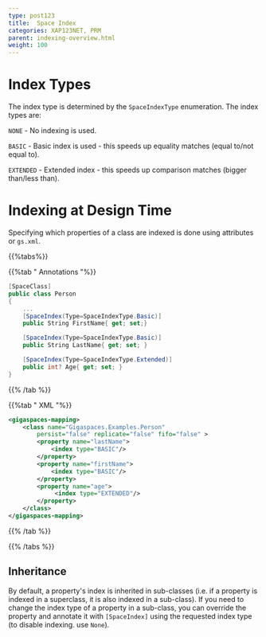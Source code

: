 ```yaml
---
type: post123
title:  Space Index
categories: XAP123NET, PRM
parent: indexing-overview.html
weight: 100
---
```


# Index Types

The index type is determined by the `SpaceIndexType` enumeration. The index types are:

`NONE` - No indexing is used.

`BASIC` - Basic index is used - this speeds up equality matches (equal to/not equal to).

`EXTENDED` - Extended index - this speeds up comparison matches (bigger than/less than).


# Indexing at Design Time

Specifying which properties of a class are indexed is done using attributes or `gs.xml`.

{{%tabs%}}

{{%tab "  Annotations "%}}


```csharp
[SpaceClass]
public class Person
{
    ...
    [SpaceIndex(Type=SpaceIndexType.Basic)]
    public String FirstName{ get; set;}

    [SpaceIndex(Type=SpaceIndexType.Basic)]
    public String LastName{ get; set; }

    [SpaceIndex(Type=SpaceIndexType.Extended)]
    public int? Age{ get; set; }
}
```

{{% /tab %}}

{{%tab "  XML "%}}


```xml
<gigaspaces-mapping>
    <class name="Gigaspaces.Examples.Person"
        persist="false" replicate="false" fifo="false" >
        <property name="lastName">
            <index type="BASIC"/>
        </property>
        <property name="firstName">
            <index type="BASIC"/>
        </property>
        <property name="age">
             <index type="EXTENDED"/>
        </property>
    </class>
</gigaspaces-mapping>
```

{{% /tab %}}

{{% /tabs %}}

## Inheritance

By default, a property's index is inherited in sub-classes (i.e. if a property is indexed in a superclass, it is also indexed in a sub-class). If you need to change the index type of a property in a sub-class, you can override the property and annotate it with `[SpaceIndex]` using the requested index type (to disable indexing. use `None`).






